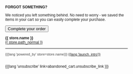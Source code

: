 <html>
<body style="font-family:Helvetica; font-size:12px">
<div style="padding:0px 20px 20px 20px">
 <p><strong>FORGOT SOMETHING?</strong></p>
 <p>We noticed you left something behind. No need to worry - we saved the items in your cart so you can easily complete your purchase.</p>
  
<a href="{{abandoned_cart.link}}" target="_blank">
  <button>Complete your order</button></a>
  <p style="margin-top: 12px">
    <strong>{{ store.name }} </strong>
    <br/>
    <a href="{{ store.path_normal }}">{{ store.path_normal }}</a>
  </p>
  <hr size="1" style="height: 1px; border-style: none; color: #444; background: #000; margin-top: 8px"/>
  <div style="font-size: 11px; color: #444">
    {{{lang 'powered_by' store=store.name}}}
    <a href="https://www.bigcommerce.com" target="_blank">
      {{lang 'launch_intro'}}
    </a>
  </div>
  <br/>
  <p>{{{lang 'unsubscribe' link=abandoned_cart.unsubscribe_link }}}</p>
  </div>
  </body>
  </html>

